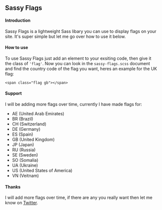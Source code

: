 ## Sassy Flags

#### Introduction
Sassy Flags is a lightweight Sass libary you can use to display flags on your site. It's super simple but let me go over how to use it below.

#### How to use
To use Sassy Flags just add an element to your exsiting code, then give it the class of `'flag'`. Now you can look in the `sassy-flags.scss` document and find the country code of the flag you want, heres an example for the UK flag:
```
<span class="flag gb"></span>
```

#### Support
I will be adding more flags over time, currently I have made flags for:

  * AE (United Arab Emirates)
  * BR (Brazil)
  * CH (Switzerland)
  * DE (Germany)
  * ES (Spain)
  * GB (United Kingdom)
  * JP (Japan)
  * RU (Russia)
  * SE (Sweden)
  * SO (Somalia)
  * UA (Ukraine)
  * US (United States of America)
  * VN (Veitnam)

#### Thanks
I will add more flags over time, if there are any you really want then let me know on [Twitter](http://www.twitter.com/_dthms).
